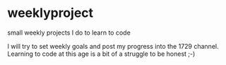 # weeklyproject
small weekly projects I do to learn to code

I will try to set weekly goals and post my progress into the 1729 channel. Learning to code at this age is a bit of a struggle to be honest ;-)
